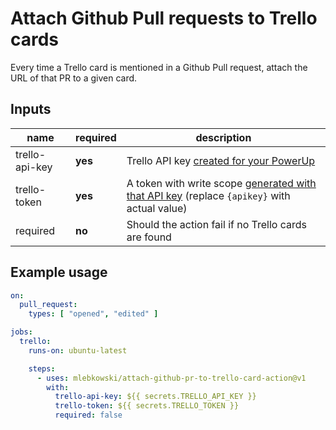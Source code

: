 # Attach Github Pull requests to Trello cards

Every time a Trello card is mentioned in a Github Pull request,
attach the URL of that PR to a given card.

## Inputs

| name           | required | description                                                                                                                                                                                      |
|----------------|----------|--------------------------------------------------------------------------------------------------------------------------------------------------------------------------------------------------|
| trello-api-key | **yes**  | Trello API key [created for your PowerUp](https://trello.com/power-ups/admin)                                                                                                                    |
| trello-token   | **yes**  | A token with write scope [generated with that API key](https://trello.com/1/authorize?expiration=never&scope=read,write&response_type=token&key={apikey}) (replace `{apikey}` with actual value) |
| required       | **no**   | Should the action fail if no Trello cards are found                                                                                                                                              |

## Example usage

```yaml
on:
  pull_request:
    types: [ "opened", "edited" ]

jobs:
  trello:
    runs-on: ubuntu-latest

    steps:
      - uses: mlebkowski/attach-github-pr-to-trello-card-action@v1
        with:
          trello-api-key: ${{ secrets.TRELLO_API_KEY }}
          trello-token: ${{ secrets.TRELLO_TOKEN }}
          required: false
```
